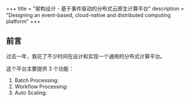 +++
title = "架构设计 - 基于事件驱动的分布式云原生计算平台"
description = "Designing an event-based, cloud-native and distributed computing platform"
+++

## 前言
过去一年，我花了不少时间在设计和实现一个通用的分布式计算平台。

这个平台主要提供 3 个功能：

1. Batch Processing:
2. Workflow Processing:
3. Auto Scaling: